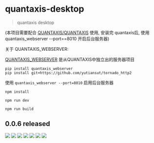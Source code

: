 # quantaxis-desktop 

> quantaxis desktop

(本项目需要配合 [QUANTAXIS/QUANTAXIS](https://github.com/quantaxis/quantaxis) 使用, 安装完 quantaxis后, 使用quantaxis_webserver --port==8010 开启后台服务器)


关于 QUANTAXIS_WEBSERVER:

[QUANTAXIS_WEBSERVER](https://github.com/QUANTAXIS/QUANTAXIS_WEBSERVER) 是从QUANTAXIS中独立出的服务器项目

```
pip install quantaxis_webserver
pip install git+https://github.com/yutiansut/tornado_http2
```

使用 ```quantaxis_webserver --port=8010``` 启用后台服务器



```
npm install

npm run dev

npm run build
```


## 0.0.6 released

![](http://pic.yutiansut.com/qad1.png)
![](http://pic.yutiansut.com/qad2.png)
![](http://pic.yutiansut.com/qad3.png)
![](http://pic.yutiansut.com/qad4.png)
![](http://pic.yutiansut.com/qad5.png)
![](http://pic.yutiansut.com/qad6.png)
![](http://pic.yutiansut.com/qad8.png)
